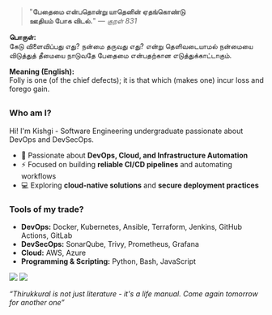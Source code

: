 <div align="left">

> "**பேதைமை என்பதொன்று யாதெனின் ஏதங்கொண்டு**  
> **ஊதியம் போக விடல்.**" — *குறள் 831*

</div>

**பொருள்:**  
கேடு விளைவிப்பது எது? நன்மை தருவது எது? என்று தெளிவடையாமல் நன்மையை விடுத்துத் தீமையை நாடுவதே பேதைமை என்பதற்கான எடுத்துக்காட்டாகும்.

**Meaning (English):**  
Folly is one (of the chief defects); it is that which (makes one) incur loss and forego gain.


## 
### Who am I?
Hi! I'm Kishgi - Software Engineering undergraduate passionate about DevOps and DevSecOps.  
- 🔧 Passionate about **DevOps, Cloud, and Infrastructure Automation**  
- ⚡ Focused on building **reliable CI/CD pipelines** and automating workflows   
- 💻 Exploring **cloud-native solutions** and **secure deployment practices** 

### Tools of my trade?
- **DevOps:** Docker, Kubernetes, Ansible, Terraform, Jenkins, GitHub Actions, GitLab 
- **DevSecOps:** SonarQube, Trivy, Prometheus, Grafana 
- **Cloud:** AWS, Azure
- **Programming & Scripting:** Python, Bash, JavaScript  


[![](https://img.shields.io/badge/linkedin-0a66c2)](http://linkedin.com/in/kishgi) [![](https://img.shields.io/badge/portfolio-8A2BE2)](http://kishgi.vercel.app)

</pre>

*“Thirukkural is not just literature - it's a life manual. Come again tomorrow for another one”*
